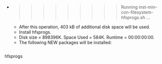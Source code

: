 * >>>>>>>>> Running inst-min-con-filesystem-hfsprogs.sh ...
  * After this operation, 403 kB of additional disk space will be used.
  * Install hfsprogs.
  * Disk size = 898396K. Space Used = 584K. Runtime = 00:00:00:00.
  * The following NEW packages will be installed:
  ```bash
hfsprogs
  ```
